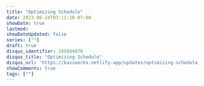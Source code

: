```yaml
---
title: "Optimizing Schedule"
date: 2023-06-24T03:11:18-07:00
showDate: true
lastmod: 
showDateUpdated: false
series: [""]
draft: true
disqus_identifier: 245894976
disqus_title: "Optimizing Schedule"
disqus_url: 'https://kaszworkx.netlify.app/updates/optimizing-schedule'
showComments: true
tags: [""]
---
```


